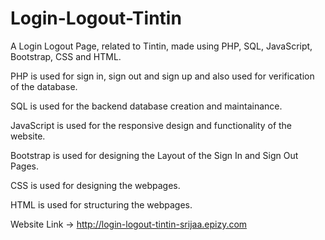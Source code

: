 # Login-Logout-Tintin
A Login Logout Page, related to Tintin, made using PHP, SQL, JavaScript, Bootstrap, CSS and HTML.

PHP is used for sign in, sign out and sign up and also used for verification of the database.

SQL is used for the backend database creation and maintainance.

JavaScript is used for the responsive design and functionality of the website.

Bootstrap is used for designing the Layout of the Sign In and Sign Out Pages.

CSS is used for designing the webpages.

HTML is used for structuring the webpages.

Website Link -> http://login-logout-tintin-srijaa.epizy.com
